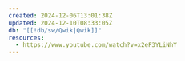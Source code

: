 ```yaml
---
created: 2024-12-06T13:01:38Z
updated: 2024-12-10T08:33:05Z
db: "[[!db/sw/Qwik|Qwik]]"
resources:
  - https://www.youtube.com/watch?v=x2eF3YLiNhY
---
```


